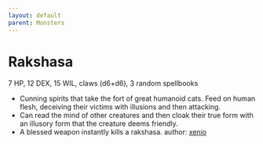 ```yaml
---
layout: default
parent: Monsters
---
```

# Rakshasa
7 HP, 12 DEX, 15 WIL, claws (d6+d6), 3 random spellbooks
- Cunning spirits that take the fort of great humanoid cats. Feed on human flesh, deceiving their victims with illusions and then attacking. 
- Can read the mind of other creatures and then cloak their true form with an illusory form that the creature deems friendly.
- A blessed weapon instantly kills a rakshasa.
author: [xenio](https://xenioinabottle.blogspot.com/2021/03/classic-monsters-for-cairnito-part-2.html)
